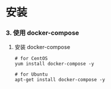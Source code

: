 # 安装



### 3. 使用 docker-compose
1. 安装 docker-compose
    ```shell
    # for CentOS
    yum install docker-compose -y

    # for Ubuntu
    apt-get install docker-compose -y
    ```
